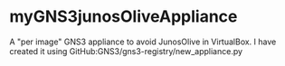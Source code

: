 # myGNS3junosOliveAppliance
A "per image" GNS3 appliance to avoid JunosOlive in VirtualBox. 
I have created it using GitHub:GNS3/gns3-registry/new_appliance.py 
